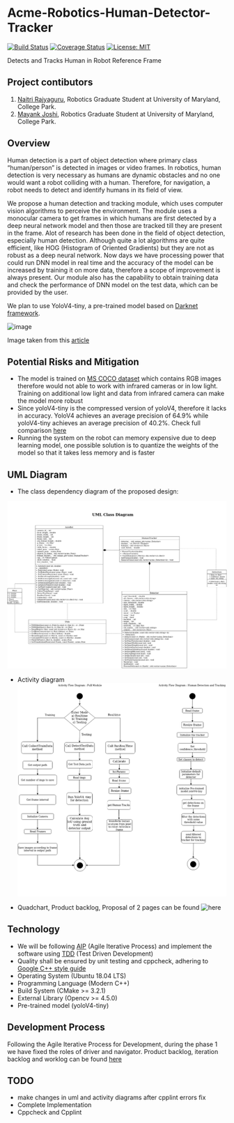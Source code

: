 # Acme-Robotics-Human-Detector-Tracker

[![Build Status](https://app.travis-ci.com/mjoshi07/Acme-Robotics-Human-Tracker.svg?branch=main)](https://app.travis-ci.com/mjoshi07/Acme-Robotics-Human-Tracker)
[![Coverage Status](https://coveralls.io/repos/github/mjoshi07/Acme-Robotics-Human-Tracker/badge.svg?branch=main)](https://coveralls.io/github/mjoshi07/Acme-Robotics-Human-Tracker?branch=main)
[![License: MIT](https://img.shields.io/badge/License-MIT-blue.svg)](https://opensource.org/licenses/MIT)

Detects and Tracks Human in Robot Reference Frame

## Project contibutors

1) [Naitri Rajyaguru](https://github.com/naitri), Robotics Graduate Student at University of Maryland, College Park. 
2) [Mayank Joshi](https://github.com/mjoshi07), Robotics Graduate Student at University of Maryland, College Park. 


## Overview
Human detection is a part of object detection where primary class “human/person” is detected in images or video frames. In robotics, human detection is very necessary as humans are dynamic obstacles and no one would want a robot colliding with a human. Therefore, for navigation, a robot needs to detect and identify humans in its field of view. 

We propose a human detection and tracking module, which uses computer vision algorithms to perceive the environment. The module uses a monocular camera to get frames in which humans are first detected by a deep neural network model and then those are tracked till they are present in the frame. Alot of research has been done in the field of object detection, especially human detection. Although quite a lot algorithms are quite efficient, like HOG (Histogram of Oriented Gradients) but they are not as robust as a deep neural network. Now days we have processing power that could run DNN model in real time and the accuracy of the model can be increased by training it on more data, therefore a scope of improvement is always present.
Our module also has the capability to obtain training data and check the performance of DNN model on the test data, which can be provided by the user.

We plan to use YoloV4-tiny, a pre-trained model based on [Darknet framework](https://pjreddie.com/darknet/).

![image](https://user-images.githubusercontent.com/31381335/136114967-78ee8c5d-ee8c-40ac-a300-24189d6a8104.png)

Image taken from this [article](https://medium.com/@luanaebio/detecting-people-with-yolo-and-opencv-5c1f9bc6a810)


## Potential Risks and Mitigation
* The model is trained on [MS COCO dataset](https://cocodataset.org/#home) which contains RGB images therefore would not able to work with infrared cameras or in low light. Training on additional low light and data from infrared camera can make the model more robust
* Since yoloV4-tiny is the compressed version of yoloV4, therefore it lacks in accuracy. YoloV4 achieves an average precision of 64.9% while yoloV4-tiny achieves an average precision of 40.2%. Check full comparison [here](https://user-images.githubusercontent.com/4096485/85734112-6e366700-b705-11ea-95d1-fcba0de76d72.png)
* Running the system on the robot can memory expensive due to deep learning model, one possible solution is to quantize the weights of the model so that it takes less memory and is faster

## UML Diagram
* The class dependency diagram of the proposed design:

![image](https://github.com/mjoshi07/Acme-Robotics-Human-Tracker/blob/dev_phase1/UML/revised/UML_class_diagram.png)

* Activity diagram
![image](https://github.com/mjoshi07/Acme-Robotics-Human-Tracker/blob/dev_phase1/UML/revised/Activity_flow_diagram.png)

* Quadchart, Product backlog, Proposal of 2 pages can be found ![here](https://github.com/mjoshi07/Acme-Robotics-Human-Tracker/tree/main/Proposal_documentation)




## Technology 
* We will be following [AIP](https://en.wikipedia.org/wiki/Agile_software_development) (Agile Iterative Process) and implement the software using [TDD](https://en.wikipedia.org/wiki/Test-driven_development) (Test Driven Development)
* Quality shall be ensured by unit testing and cppcheck, adhering to [Google C++ style guide](https://google.github.io/styleguide/cppguide.html)
* Operating System (Ubuntu 18.04 LTS)
* Programming Language (Modern C++)
* Build System (CMake >= 3.2.1)
* External Library (Opencv >= 4.5.0)
* Pre-trained model (yoloV4-tiny)

## Development Process
Following the Agile Iterative Process for Development, during the phase 1 we have fixed the roles of driver and navigator. Product backlog, iteration backlog and worklog can be found [here](https://docs.google.com/spreadsheets/d/13HgjlZA4aaiTQI1IV8A2gB09YpjLVGgOBiorfW3B0pc/edit?usp=sharing)

## TODO
* make changes in uml and activity diagrams after cpplint errors fix
* Complete Implementation
* Cppcheck and Cpplint
